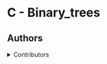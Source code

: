 # C - Binary_trees


## Authors
<details>
    <summary>Contributors</summary>
    <ul>
    <li><a href="https://www.github.com/Holladworld"> Oladimeji Olayinka - Holladworld</a></li>
    <li><a href="https://www.github.com/Aliyumusamkk">Aliyu Musa</a></li>
    </ul>
</details>
